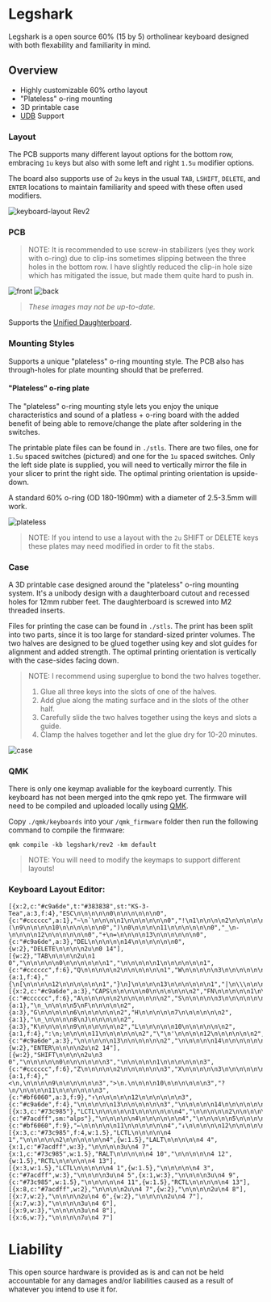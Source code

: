 # Legshark

Legshark is a open source 60% (15 by 5) ortholinear keyboard designed with both flexability and familiarity in mind.

## Overview

- Highly customizable 60% ortho layout
- "Plateless" o-ring mounting
- 3D printable case
- [UDB](https://github.com/Unified-Daughterboard/) Support

### Layout

The PCB supports many different layout options for the bottom row, embracing `1u` keys but also with some left and right `1.5u` modifier options.

The board also supports use of `2u` keys in the usual `TAB`, `LSHIFT`, `DELETE`, and `ENTER` locations to maintain familiarity and speed with these often used modifiers.

![keyboard-layout Rev2](images/keyboard-layout-rev2-new.png)

### PCB

> NOTE: It is recommended to use screw-in stabilizers (yes they work with o-ring) due to clip-ins sometimes slipping between the three holes in the bottom row. I have slightly reduced the clip-in hole size which has mitigated the issue, but made them quite hard to push in.

![front](images/front.PNG)
![back](images/back.PNG)
>_These images may not be up-to-date._

Supports the [Unified Daughterboard](https://github.com/Unified-Daughterboard/).

### Mounting Styles

Supports a unique "plateless" o-ring mounting style. The PCB also has through-holes for plate mounting should that be preferred.

#### "Plateless" o-ring plate

The "plateless" o-ring mounting style lets you enjoy the unique characteristics and sound of a platless + o-ring board with the added benefit of being able to remove/change the plate after soldering in the switches.

The printable plate files can be found in `./stls`. There are two files, one for `1.5u` spaced switches (pictured) and one for the `1u` spaced switches. Only the left side plate is supplied, you will need to vertically mirror the file in your slicer to print the right side. The optimal printing orientation is upside-down.

A standard 60% o-ring (OD 180-190mm) with a diameter of 2.5-3.5mm will work. 

![plateless](images/plateless.png)

>NOTE: If you intend to use a layout with the `2u` SHIFT or DELETE keys these plates may need modified in order to fit the stabs.

### Case

A 3D printable case designed around the "plateless" o-ring mounting system. It's a unibody design with a daughterboard cutout and recessed holes for 12mm rubber feet. The daughterboard is screwed into M2 threaded inserts.

Files for printing the case can be found in `./stls`. The print has been split into two parts, since it is too large for standard-sized printer volumes. The two halves are designed to be glued together using key and slot guides for alignment and added strength. The optimal printing orientation is vertically with the case-sides facing down.

>NOTE: I recommend using superglue to bond the two halves together.
>1) Glue all three keys into the slots of one of the halves. 
>2) Add glue along the mating surface and in the slots of the other half. 
>3) Carefully slide the two halves together using the keys and slots a guide. 
>4) Clamp the halves together and let the glue dry for 10-20 minutes.

![case](images/case_render.png)

### QMK

There is only one keymap avaliable for the keyboard currently. This keyboard has not been merged into the qmk repo yet. The firmware will need to be compiled and uploaded locally using [QMK](https://qmk.fm/). 

Copy `./qmk/keyboards` into your `/qmk_firmware` folder then run the following command to compile the firmware:
```
qmk compile -kb legshark/rev2 -km default
```

>NOTE: You will need to modify the keymaps to support different layouts!

### Keyboard Layout Editor:

```
[{x:2,c:"#c9a6de",t:"#383838",st:"KS-3-Tea",a:3,f:4},"ESC\n\n\n\n\n0\n\n\n\n\n\n0",{c:"#cccccc",a:1},"~\n`\n\n\n\n1\n\n\n\n\n\n0","!\n1\n\n\n\n2\n\n\n\n\n\n0","@\n2\n\n\n\n3\n\n\n\n\n\n0","#\n3\n\n\n\n4\n\n\n\n\n\n0","$\n4\n\n\n\n5\n\n\n\n\n\n0","%\n5\n\n\n\n6\n\n\n\n\n\n0","^\n6\n\n\n\n7\n\n\n\n\n\n0","&\n7\n\n\n\n8\n\n\n\n\n\n0","*\n8\n\n\n\n9\n\n\n\n\n\n0","(\n9\n\n\n\n10\n\n\n\n\n\n0",")\n0\n\n\n\n11\n\n\n\n\n\n0","_\n-\n\n\n\n12\n\n\n\n\n\n0","+\n=\n\n\n\n13\n\n\n\n\n\n0",{c:"#c9a6de",a:3},"DEL\n\n\n\n\n14\n\n\n\n\n\n0",{w:2},"DELETE\n\n\n\n2u\n0 14"],
[{w:2},"TAB\n\n\n\n2u\n1 0","\n\n\n\n\n0\n\n\n\n\n\n1","\n\n\n\n\n1\n\n\n\n\n\n1",{c:"#cccccc",f:6},"Q\n\n\n\n\n2\n\n\n\n\n\n1","W\n\n\n\n\n3\n\n\n\n\n\n1","E\n\n\n\n\n4\n\n\n\n\n\n1","R\n\n\n\n\n5\n\n\n\n\n\n1","T\n\n\n\n\n6\n\n\n\n\n\n1","Y\n\n\n\n\n7\n\n\n\n\n\n1","U\n\n\n\n\n8\n\n\n\n\n\n1","I\n\n\n\n\n9\n\n\n\n\n\n1","O\n\n\n\n\n10\n\n\n\n\n\n1","P\n\n\n\n\n11\n\n\n\n\n\n1",{a:1,f:4},"{\n[\n\n\n\n12\n\n\n\n\n\n1","}\n]\n\n\n\n13\n\n\n\n\n\n1","|\n\\\n\n\n\n14\n\n\n\n\n\n1"],
[{x:2,c:"#c9a6de",a:3},"CAPS\n\n\n\n\n0\n\n\n\n\n\n2","FN\n\n\n\n\n1\n\n\n\n\n\n2",{c:"#cccccc",f:6},"A\n\n\n\n\n2\n\n\n\n\n\n2","S\n\n\n\n\n3\n\n\n\n\n\n2","D\n\n\n\n\n4\n\n\n\n\n\n2",{a:1},"\n_\n\n\n\n5\nF\n\n\n\n\n2",{a:3},"G\n\n\n\n\n6\n\n\n\n\n\n2","H\n\n\n\n\n7\n\n\n\n\n\n2",{a:1},"\n_\n\n\n\n8\nJ\n\n\n\n\n2",{a:3},"K\n\n\n\n\n9\n\n\n\n\n\n2","L\n\n\n\n\n10\n\n\n\n\n\n2",{a:1,f:4},":\n;\n\n\n\n11\n\n\n\n\n\n2","\"\n'\n\n\n\n12\n\n\n\n\n\n2",{c:"#c9a6de",a:3},"\n\n\n\n\n13\n\n\n\n\n\n2","\n\n\n\n\n14\n\n\n\n\n\n2",{w:2},"ENTER\n\n\n\n2u\n2 14"],
[{w:2},"SHIFT\n\n\n\n2u\n3 0","\n\n\n\n\n0\n\n\n\n\n\n3","\n\n\n\n\n1\n\n\n\n\n\n3",{c:"#cccccc",f:6},"Z\n\n\n\n\n2\n\n\n\n\n\n3","X\n\n\n\n\n3\n\n\n\n\n\n3","C\n\n\n\n\n4\n\n\n\n\n\n3","V\n\n\n\n\n5\n\n\n\n\n\n3","B\n\n\n\n\n6\n\n\n\n\n\n3","N\n\n\n\n\n7\n\n\n\n\n\n3","M\n\n\n\n\n8\n\n\n\n\n\n3",{a:1,f:4},"<\n,\n\n\n\n9\n\n\n\n\n\n3",">\n.\n\n\n\n10\n\n\n\n\n\n3","?\n/\n\n\n\n11\n\n\n\n\n\n3",{c:"#bf6060",a:3,f:9},"↑\n\n\n\n\n12\n\n\n\n\n\n3",{c:"#c9a6de",f:4},"\n\n\n\n\n13\n\n\n\n\n\n3","\n\n\n\n\n14\n\n\n\n\n\n3"],
[{x:3,c:"#73c985"},"LCTL\n\n\n\n\n1\n\n\n\n\n\n4","\n\n\n\n\n2\n\n\n\n\n\n4","LALT\n\n\n\n\n3\n\n\n\n\n\n4",{c:"#7acdff",sm:"alps"},"\n\n\n\n\n4\n\n\n\n\n\n4","\n\n\n\n\n5\n\n\n\n\n\n4","\n\n\n\n\n6\n\n\n\n\n\n4","\n\n\n\n\n7\n\n\n\n\n\n4","\n\n\n\n\n8\n\n\n\n\n\n4","\n\n\n\n\n9\n\n\n\n\n\n4","\n\n\n\n\n10\n\n\n\n\n\n4",{c:"#bf6060",f:9},"←\n\n\n\n\n11\n\n\n\n\n\n4","↓\n\n\n\n\n12\n\n\n\n\n\n4","→\n\n\n\n\n13\n\n\n\n\n\n4"],
[{x:3,c:"#73c985",f:4,w:1.5},"LCTL\n\n\n\n\n4 1","\n\n\n\n\n2\n\n\n\n\n\n4",{w:1.5},"LALT\n\n\n\n\n4 4",{x:1,c:"#7acdff",w:3},"\n\n\n\n3u\n4 7",{x:1,c:"#73c985",w:1.5},"RALT\n\n\n\n\n4 10","\n\n\n\n\n4 12",{w:1.5},"RCTL\n\n\n\n\n4 13"],
[{x:3,w:1.5},"LCTL\n\n\n\n\n4 1",{w:1.5},"\n\n\n\n\n4 3",{c:"#7acdff",w:3},"\n\n\n\n3u\n4 5",{x:1,w:3},"\n\n\n\n3u\n4 9",{c:"#73c985",w:1.5},"\n\n\n\n\n4 11",{w:1.5},"RCTL\n\n\n\n\n4 13"],
[{x:8,c:"#7acdff",w:2},"\n\n\n\n2u\n4 7",{w:2},"\n\n\n\n2u\n4 8"],
[{x:7,w:2},"\n\n\n\n2u\n4 6",{w:2},"\n\n\n\n2u\n4 7"],
[{x:7,w:3},"\n\n\n\n3u\n4 6"],
[{x:9,w:3},"\n\n\n\n3u\n4 8"],
[{x:6,w:7},"\n\n\n\n7u\n4 7"]
```
# Liability

This open source hardware is provided as is and can not be held accountable for any damages and/or liabilities caused as a result of whatever you intend to use it for.
